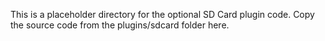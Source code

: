 This is a placeholder directory for the optional SD Card plugin code.
Copy the source code from the plugins/sdcard folder here.
